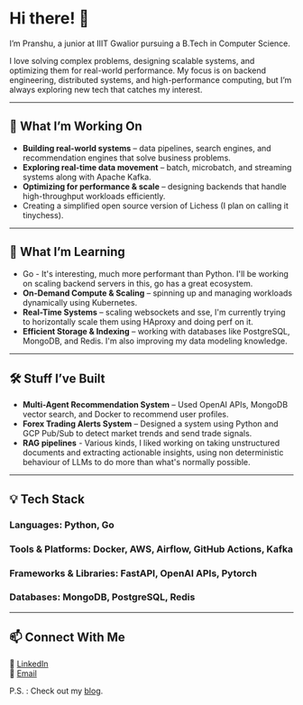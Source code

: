 # **Hi there! 👋**  
I’m Pranshu, a junior at IIIT Gwalior pursuing a B.Tech in Computer Science.  

I love solving complex problems, designing scalable systems, and optimizing them for real-world performance. My focus is on backend engineering, distributed systems, and high-performance computing, but I’m always exploring new tech that catches my interest.  

---

## **🚀 What I’m Working On**  
- **Building real-world systems** – data pipelines, search engines, and recommendation engines that solve business problems.  
- **Exploring real-time data movement** – batch, microbatch, and streaming systems along with Apache Kafka.  
- **Optimizing for performance & scale** – designing backends that handle high-throughput workloads efficiently.
- Creating a simplified open source version of Lichess (I plan on calling it tinychess).

---

## **📖 What I’m Learning**  
- Go - It's interesting, much more performant than Python. I'll be working on scaling backend servers in this, go has a great ecosystem.
- **On-Demand Compute & Scaling** – spinning up and managing workloads dynamically using Kubernetes.  
- **Real-Time Systems** – scaling websockets and sse, I'm currently trying to horizontally scale them using HAproxy and doing perf on it.  
- **Efficient Storage & Indexing** – working with databases like PostgreSQL, MongoDB, and Redis. I'm also improving my data modeling knowledge.  

---

## **🛠 Stuff I’ve Built**  
- **Multi-Agent Recommendation System** – Used OpenAI APIs, MongoDB vector search, and Docker to recommend user profiles.     
- **Forex Trading Alerts System** – Designed a system using Python and GCP Pub/Sub to detect market trends and send trade signals.
- **RAG pipelines** - Various kinds, I liked working on taking unstructured documents and extracting actionable insights, using non deterministic behaviour of LLMs to do more than what's normally possible.

---

## **💡 Tech Stack**  
### **Languages:** Python, Go  
### **Tools & Platforms:** Docker, AWS, Airflow, GitHub Actions, Kafka  
### **Frameworks & Libraries:** FastAPI, OpenAI APIs, Pytorch
### **Databases:** MongoDB, PostgreSQL, Redis

---

## **📫 Connect With Me**  
🔗 [LinkedIn](https://www.linkedin.com/in/pranshuraj2004/)  
📧 [Email](mailto:pranshuraj65536@gmail.com)  

P.S. : Check out my [blog](http://pranshu-raj.me/).
